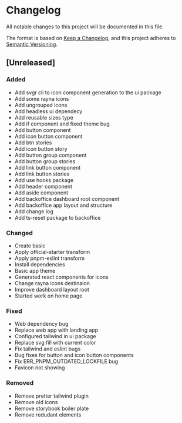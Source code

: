 # Changelog

All notable changes to this project will be documented in this file.

The format is based on [Keep a Changelog](https://keepachangelog.com/en/1.0.0/),
and this project adheres to [Semantic Versioning](https://semver.org/spec/v2.0.0.html).

## [Unreleased]

### Added

- Add svgr cli to icon component generation to the ui package
- Add some rayna icons
- Add ungrouped icons
- Add headless ui dependecy
- Add reusable sizes type
- Add if component and fixed theme bug
- Add button component
- Add icon button component
- Add btn stories
- Add icon button story
- Add button group component
- Add button group stories
- Add link button component
- Add link button stories
- Add use hooks package
- Add header component
- Add aside component
- Add backoffice dashboard root component
- Add backoffice app layout and structure
- Add change log
- Add ts-reset package to backoffice

### Changed

- Create basic
- Apply official-starter transform
- Apply pnpm-eslint transform
- Install dependencies
- Basic app theme
- Generated react components for icons
- Change rayna icons destinaion
- Improve dashboard layout root
- Started work on home page

### Fixed

- Web dependency bug
- Replace web app with landing app
- Configured tailwind in ui package
- Replace svg fill with current color
- Fix tailwind and eslint bugs
- Bug fixes for button and icon button components
- Fix ERR_PNPM_OUTDATED_LOCKFILE bug
- Favicon not showing

### Removed

- Remove pretter tailwind plugin
- Remove old icons
- Remove storybook boiler plate
- Remove redudant elements

